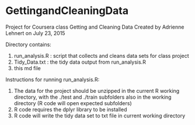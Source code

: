 # GettingandCleaningData
Project for Coursera class Getting and Cleaning Data
Created by Adrienne Lehnert on July 23, 2015

Directory contains:
1. run_analysis.R : script that collects and cleans data sets for class project
2. Tidy_Data.txt : the tidy data output from run_analysis.R
3. this md file

Instructions for running run_analysis.R:
1. The data for the project should be unzipped in the current R working directory, with the ./test and ./train subfolders also in the working directory (R code will open expected subfolders)
2. R code requires the dplyr library to be installed
3. R code will write the tidy data set to txt file in current working directory
